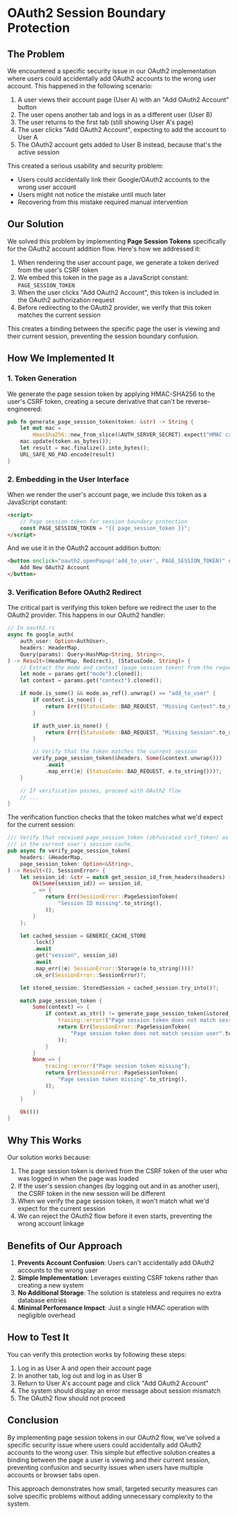 # OAuth2 Session Boundary Protection

## The Problem

We encountered a specific security issue in our OAuth2 implementation where users could accidentally add OAuth2 accounts to the wrong user account. This happened in the following scenario:

1. A user views their account page (User A) with an "Add OAuth2 Account" button
2. The user opens another tab and logs in as a different user (User B)
3. The user returns to the first tab (still showing User A's page)
4. The user clicks "Add OAuth2 Account", expecting to add the account to User A
5. The OAuth2 account gets added to User B instead, because that's the active session

This created a serious usability and security problem:

- Users could accidentally link their Google/OAuth2 accounts to the wrong user account
- Users might not notice the mistake until much later
- Recovering from this mistake required manual intervention

## Our Solution

We solved this problem by implementing **Page Session Tokens** specifically for the OAuth2 account addition flow. Here's how we addressed it:

1. When rendering the user account page, we generate a token derived from the user's CSRF token
2. We embed this token in the page as a JavaScript constant: `PAGE_SESSION_TOKEN`
3. When the user clicks "Add OAuth2 Account", this token is included in the OAuth2 authorization request
4. Before redirecting to the OAuth2 provider, we verify that this token matches the current session

This creates a binding between the specific page the user is viewing and their current session, preventing the session boundary confusion.

## How We Implemented It

### 1. Token Generation

We generate the page session token by applying HMAC-SHA256 to the user's CSRF token, creating a secure derivative that can't be reverse-engineered:

```rust
pub fn generate_page_session_token(token: &str) -> String {
    let mut mac =
        HmacSha256::new_from_slice(&AUTH_SERVER_SECRET).expect("HMAC can take key of any size");
    mac.update(token.as_bytes());
    let result = mac.finalize().into_bytes();
    URL_SAFE_NO_PAD.encode(result)
}
```

### 2. Embedding in the User Interface

When we render the user's account page, we include this token as a JavaScript constant:

```html
<script>
    // Page session token for session boundary protection
    const PAGE_SESSION_TOKEN = "{{ page_session_token }}";
</script>
```

And we use it in the OAuth2 account addition button:

```html
<button onclick="oauth2.openPopup('add_to_user', PAGE_SESSION_TOKEN)" class="action-button">
    Add New OAuth2 Account
</button>
```

### 3. Verification Before OAuth2 Redirect

The critical part is verifying this token before we redirect the user to the OAuth2 provider. This happens in our OAuth2 handler:

```rust
// In oauth2.rs
async fn google_auth(
    auth_user: Option<AuthUser>,
    headers: HeaderMap,
    Query(params): Query<HashMap<String, String>>,
) -> Result<(HeaderMap, Redirect), (StatusCode, String)> {
    // Extract the mode and context (page session token) from the request
    let mode = params.get("mode").cloned();
    let context = params.get("context").cloned();

    if mode.is_some() && mode.as_ref().unwrap() == "add_to_user" {
        if context.is_none() {
            return Err((StatusCode::BAD_REQUEST, "Missing Context".to_string()));
        }

        if auth_user.is_none() {
            return Err((StatusCode::BAD_REQUEST, "Missing Session".to_string()));
        }

        // Verify that the token matches the current session
        verify_page_session_token(&headers, Some(&context.unwrap()))
            .await
            .map_err(|e| (StatusCode::BAD_REQUEST, e.to_string()))?;
    }

    // If verification passes, proceed with OAuth2 flow
    // ...
}
```

The verification function checks that the token matches what we'd expect for the current session:

```rust
/// Verify that received page_session_token (obfuscated csrf_token) as a part of query param is same as the one
/// in the current user's session cache.
pub async fn verify_page_session_token(
    headers: &HeaderMap,
    page_session_token: Option<&String>,
) -> Result<(), SessionError> {
    let session_id: &str = match get_session_id_from_headers(headers) {
        Ok(Some(session_id)) => session_id,
        _ => {
            return Err(SessionError::PageSessionToken(
                "Session ID missing".to_string(),
            ));
        }
    };

    let cached_session = GENERIC_CACHE_STORE
        .lock()
        .await
        .get("session", session_id)
        .await
        .map_err(|e| SessionError::Storage(e.to_string()))?
        .ok_or(SessionError::SessionError)?;

    let stored_session: StoredSession = cached_session.try_into()?;

    match page_session_token {
        Some(context) => {
            if context.as_str() != generate_page_session_token(&stored_session.csrf_token) {
                tracing::error!("Page session token does not match session user");
                return Err(SessionError::PageSessionToken(
                    "Page session token does not match session user".to_string(),
                ));
            }
        }
        None => {
            tracing::error!("Page session token missing");
            return Err(SessionError::PageSessionToken(
                "Page session token missing".to_string(),
            ));
        }
    }

    Ok(())
}
```

## Why This Works

Our solution works because:

1. The page session token is derived from the CSRF token of the user who was logged in when the page was loaded
2. If the user's session changes (by logging out and in as another user), the CSRF token in the new session will be different
3. When we verify the page session token, it won't match what we'd expect for the current session
4. We can reject the OAuth2 flow before it even starts, preventing the wrong account linkage

## Benefits of Our Approach

1. **Prevents Account Confusion**: Users can't accidentally add OAuth2 accounts to the wrong user
2. **Simple Implementation**: Leverages existing CSRF tokens rather than creating a new system
3. **No Additional Storage**: The solution is stateless and requires no extra database entries
4. **Minimal Performance Impact**: Just a single HMAC operation with negligible overhead

## How to Test It

You can verify this protection works by following these steps:

1. Log in as User A and open their account page
2. In another tab, log out and log in as User B
3. Return to User A's account page and click "Add OAuth2 Account"
4. The system should display an error message about session mismatch
5. The OAuth2 flow should not proceed

## Conclusion

By implementing page session tokens in our OAuth2 flow, we've solved a specific security issue where users could accidentally add OAuth2 accounts to the wrong user. This simple but effective solution creates a binding between the page a user is viewing and their current session, preventing confusion and security issues when users have multiple accounts or browser tabs open.

This approach demonstrates how small, targeted security measures can solve specific problems without adding unnecessary complexity to the system.
